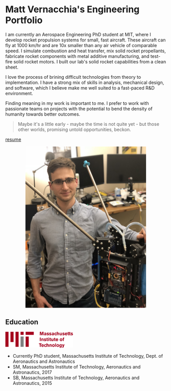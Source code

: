 # Matt Vernacchia's Engineering Portfolio

I am currently an Aerospace Engineering PhD student at MIT, where I develop rocket propulsion systems for small, fast aircraft. These aircraft can fly at 1000 km/hr and are 10x smaller than any air vehicle of comparable speed. I simulate combustion and heat transfer, mix solid rocket propellants, fabricate rocket components with metal additive manufacturing, and test-fire solid rocket motors. I built our lab's solid rocket capabilities from a clean sheet.

I love the process of brining difficult technologies from theory to implementation. I have a strong mix of skills in analysis, mechanical design, and software, which I believe make me well suited to a fast-paced R&D environment. 

Finding meaning in my work is important to me. I prefer to work with passionate teams on projects with the potential to bend the density of humanity towards better outcomes.

> Maybe it's a little early - maybe the time is not quite yet - but those other worlds, promising untold opportunities, beckon.

[resume](assets/docs/vernacchia_resume.pdf)

<div style="text-align:center"><img src="assets/images/matt_with_jet.jpg" width=75%></div>


## Education
<img src="assets/images/MIT_logo.svg" height=50>

 - Currently PhD student, Massachusetts Institute of Technology, Dept. of Aeronautics and Astronautics
 - SM, Massachusetts Institute of Technology, Aeronautics and Astronautics, 2017
 - SB, Massachusetts Institute of Technology, Aeronautics and Astronautics, 2015
